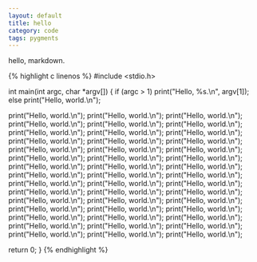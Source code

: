 ```yaml
---
layout: default
title: hello
category: code
tags: pygments
---
```


hello, markdown.

{% highlight c linenos %}
#include <stdio.h>

int main(int argc, char *argv[])
{
  if (argc > 1)
    print("Hello, %s.\n", argv[1]);
  else
    print("Hello, world.\n");

  print("Hello, world.\n"); print("Hello, world.\n"); print("Hello, world.\n"); print("Hello, world.\n"); print("Hello, world.\n"); print("Hello, world.\n"); print("Hello, world.\n"); print("Hello, world.\n"); print("Hello, world.\n"); print("Hello, world.\n"); print("Hello, world.\n"); print("Hello, world.\n"); print("Hello, world.\n"); print("Hello, world.\n"); print("Hello, world.\n"); print("Hello, world.\n"); print("Hello, world.\n"); print("Hello, world.\n"); print("Hello, world.\n"); print("Hello, world.\n"); print("Hello, world.\n"); print("Hello, world.\n"); print("Hello, world.\n"); print("Hello, world.\n"); print("Hello, world.\n"); print("Hello, world.\n"); print("Hello, world.\n"); print("Hello, world.\n"); print("Hello, world.\n"); print("Hello, world.\n"); print("Hello, world.\n"); print("Hello, world.\n"); print("Hello, world.\n"); print("Hello, world.\n"); print("Hello, world.\n"); print("Hello, world.\n"); print("Hello, world.\n"); print("Hello, world.\n"); print("Hello, world.\n"); print("Hello, world.\n"); print("Hello, world.\n"); print("Hello, world.\n"); print("Hello, world.\n"); print("Hello, world.\n"); print("Hello, world.\n");

  return 0;
}
{% endhighlight %}
